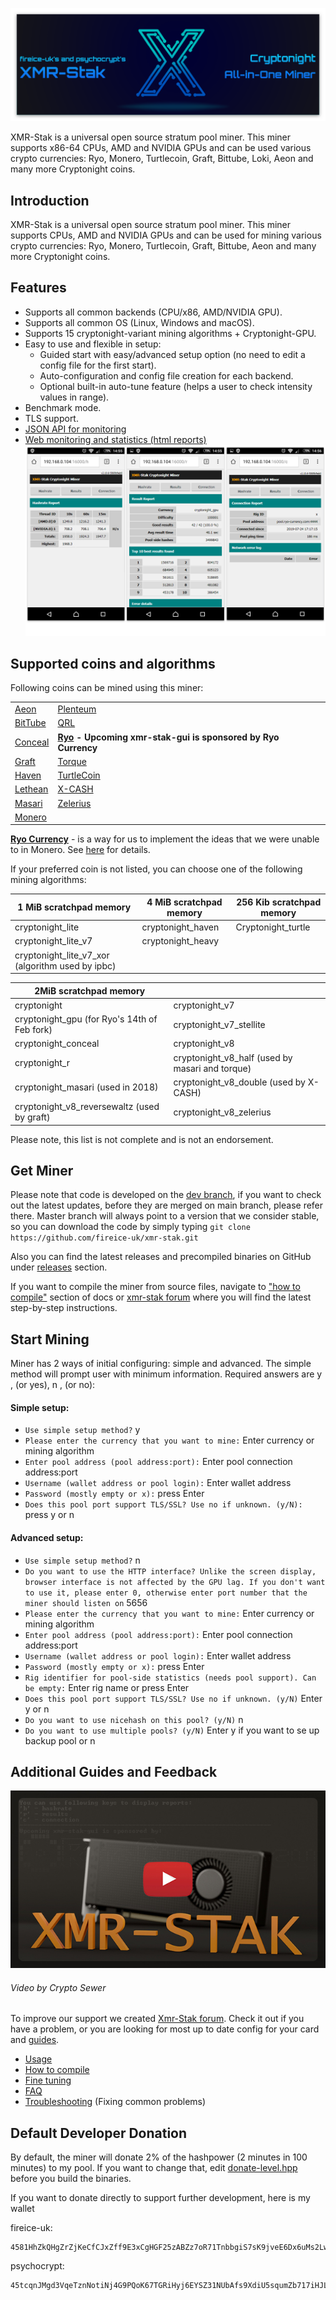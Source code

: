 [<img src="doc/_img/main-banner.png">](https://github.com/fireice-uk/xmr-stak/releases/latest)

XMR-Stak is a universal open source stratum pool miner. This miner supports x86-64 CPUs, AMD and NVIDIA GPUs and can be used various crypto currencies: Ryo, Monero, Turtlecoin, Graft, Bittube, Loki, Aeon and many more Cryptonight coins.

## Introduction
XMR-Stak is a universal open source stratum pool miner. This miner supports CPUs, AMD and NVIDIA GPUs and can be used for mining various crypto currencies: Ryo, Monero, Turtlecoin, Graft, Bittube, Aeon and many more Cryptonight coins.


## Features
- Supports all common backends (CPU/x86, AMD/NVIDIA GPU).
- Supports all common OS (Linux, Windows and macOS).
- Supports 15 cryptonight-variant mining algorithms + Cryptonight-GPU.
- Easy to use and flexible in setup:
  - Guided start with easy/advanced setup option (no need to edit a config file for the first start).
  - Auto-configuration and config file creation for each backend.
  - Optional built-in auto-tune feature (helps a user to check intensity values in range).
- Benchmark mode.
- TLS support.
- [JSON API for monitoring](/doc/usage.md#HTML-and-JSON-API-report-configuration)
- [Web monitoring and statistics (html reports)](/doc/usage.md#HTML-and-JSON-API-report-configuration)
[<img src="doc/_img/html_reports.png">](/doc/usage.md#HTML-and-JSON-API-report-configuration)

## Supported coins and algorithms
Following coins can be mined using this miner:

|  |  |
| ---  | ---  |
| [Aeon](http://www.aeon.cash) | [Plenteum](https://www.plenteum.com/) |
| [BitTube](https://coin.bit.tube/) | [QRL](https://theqrl.org) |
| [Conceal](https://conceal.network) | **[Ryo](https://ryo-currency.com) - Upcoming xmr-stak-gui is sponsored by Ryo Currency** |
| [Graft](https://www.graft.network) | [Torque](https://torque.cash/) |
| [Haven](https://havenprotocol.com) | [TurtleCoin](https://turtlecoin.lol) |
| [Lethean](https://lethean.io) | [X-CASH](https://x-network.io/) |
| [Masari](https://getmasari.org) | [Zelerius](https://zelerius.org/) |
| [Monero](https://getmonero.org) |  |


**[Ryo Currency](https://ryo-currency.com)** - is a way for us to implement the ideas that we were unable to in
Monero. See [here](https://github.com/fireice-uk/cryptonote-speedup-demo/) for details.

If your preferred coin is not listed, you can choose one of the following mining algorithms:

| 1 MiB scratchpad memory | 4 MiB scratchpad memory | 256 Kib scratchpad memory|
| ---  | ---  | ---  | 
| cryptonight_lite  | cryptonight_haven | Cryptonight_turtle |
| cryptonight_lite_v7 | cryptonight_heavy |  |
| cryptonight_lite_v7_xor (algorithm used by ipbc) |   |  |


| 2MiB scratchpad memory |  |
| ---  | ---  |
| cryptonight | cryptonight_v7 |
| cryptonight_gpu (for Ryo's 14th of Feb fork) | cryptonight_v7_stellite |   
| cryptonight_conceal | cryptonight_v8 |   
| cryptonight_r  | cryptonight_v8_half (used by masari and torque) |   
| cryptonight_masari (used in 2018) | cryptonight_v8_double (used by X-CASH)  |   
| cryptonight_v8_reversewaltz (used by graft) | cryptonight_v8_zelerius |    
    

Please note, this list is not complete and is not an endorsement.


## Get Miner
Please note that code is developed on the [dev branch](https://github.com/fireice-uk/xmr-stak/commits/dev), if you want to check out the latest updates, before they are merged on main branch, please refer there. Master branch will always point to a version that we consider stable, so you can download the code by simply typing `git clone https://github.com/fireice-uk/xmr-stak.git`  

Also you can find the latest releases and precompiled binaries on GitHub under [releases](https://github.com/fireice-uk/xmr-stak/releases/latest) section.

If you want to compile the miner from source files, navigate to ["how to compile"](/doc/compile/compile.md) section of docs or [xmr-stak forum](https://www.reddit.com/r/XmrStak/wiki/guides/startup) where you will find the latest step-by-step instructions.


## Start Mining
Miner has 2 ways of initial configuring: simple and advanced. The simple method will prompt user with minimum information. Required answers are y , (or yes), n , (or no):

#### Simple setup:
* `Use simple setup method?` y    
* `Please enter the currency that you want to mine:` Enter currency or mining algorithm  
* `Enter pool address (pool address:port):` Enter pool connection address:port  
* `Username (wallet address or pool login):` Enter wallet address
* `Password (mostly empty or x):` press Enter  
* `Does this pool port support TLS/SSL? Use no if unknown. (y/N):` press y or n  

#### Advanced setup:
* `Use simple setup method?` n  
* `Do you want to use the HTTP interface? Unlike the screen display, browser interface is not affected by the GPU lag. If you don't want to use it, please enter 0, otherwise enter port number that the miner should listen on` 5656
* `Please enter the currency that you want to mine:` Enter currency or mining algorithm
* `Enter pool address (pool address:port):` Enter pool connection address:port 
* `Username (wallet address or pool login):` Enter wallet address
* `Password (mostly empty or x):` press Enter
* `Rig identifier for pool-side statistics (needs pool support). Can be empty:` Enter rig name or press Enter
* `Does this pool port support TLS/SSL? Use no if unknown. (y/N)` Enter y or n
* `Do you want to use nicehash on this pool? (y/N)` n
* `Do you want to use multiple pools? (y/N)` Enter y if you want to se up backup pool or n

## Additional Guides and Feedback
[<img src="doc/_img/stak-yt-cover.jpg">](https://www.youtube.com/playlist?list=PLAhUkom29iGMFoN8pk91JA-oqvxlmJ5H8)
###### Video by Crypto Sewer

To improve our support we created [Xmr-Stak forum](https://www.reddit.com/r/XmrStak). Check it out if you have a problem, or you are looking for most up to date config for your card and [guides](https://www.reddit.com/r/XmrStak/wiki/index).
* [Usage](/doc/usage.md)
* [How to compile](/doc/compile/compile.md)
* [Fine tuning](/doc/tuning.md)
* [FAQ](/doc/FAQ.md)
* [Troubleshooting](/doc/troubleshooting.md) (Fixing common problems)


## Default Developer Donation
By default, the miner will donate 2% of the hashpower (2 minutes in 100 minutes) to my pool. If you want to change that, edit [donate-level.hpp](xmrstak/donate-level.hpp) before you build the binaries.

If you want to donate directly to support further development, here is my wallet

fireice-uk:
```
4581HhZkQHgZrZjKeCfCJxZff9E3xCgHGF25zABZz7oR71TnbbgiS7sK9jveE6Dx6uMs2LwszDuvQJgRZQotdpHt1fTdDhk
```

psychocrypt:
```
45tcqnJMgd3VqeTznNotiNj4G9PQoK67TGRiHyj6EYSZ31NUbAfs9XdiU5squmZb717iHJLxZv3KfEw8jCYGL5wa19yrVCn
```
